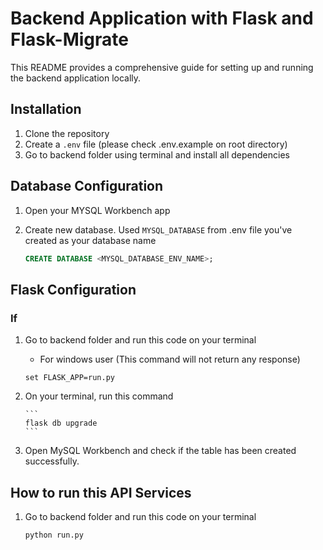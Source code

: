# Backend Application with Flask and Flask-Migrate

This README provides a comprehensive guide for setting up and running the backend application locally.

## Installation

1. Clone the repository
2. Create a `.env` file (please check .env.example on root directory)
3. Go to backend folder using terminal and install all dependencies

## Database Configuration

1. Open your MYSQL Workbench app
2. Create new database. Used `MYSQL_DATABASE` from .env file you've created as your database name

    ```sql
    CREATE DATABASE <MYSQL_DATABASE_ENV_NAME>;
    ```

## Flask Configuration

### If

1.  Go to backend folder and run this code on your terminal

    -   For windows user (This command will not return any response)

    ```
    set FLASK_APP=run.py
    ```

2.  On your terminal, run this command

        ```
        flask db upgrade
        ```

3.  Open MySQL Workbench and check if the table has been created successfully.

## How to run this API Services

1. Go to backend folder and run this code on your terminal

    ```
    python run.py
    ```
